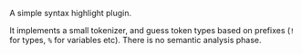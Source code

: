 A simple syntax highlight plugin.

It implements a small tokenizer, and guess token types based on prefixes (`!` for types, `%` for variables etc). There is no semantic analysis phase.
